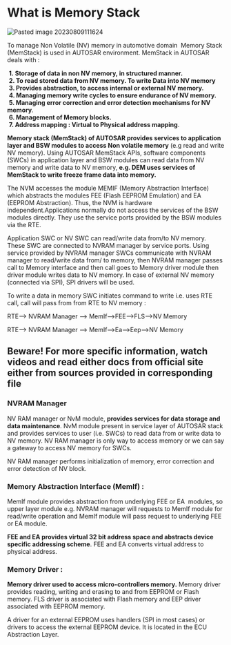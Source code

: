 <h1>What is Memory Stack</h1>

![Pasted image 20230809111624](https://github.com/LivingLegendLL/Autosar_Learning/assets/125698571/c9fce6ac-80b6-43a1-8256-1395888e6bc6)

To manage Non Volatile (NV) memory in automotive domain  Memory Stack (MemStack) is used in AUTOSAR environment. MemStack in AUTOSAR deals with :  

 **1. Storage of data in non NV memory, in structured manner.**  
 **2. To read stored data from NV memory. To write Data into NV memory**  
 **3. Provides abstraction, to access internal or external NV memory.**  
 **4. Managing memory write cycles to ensure endurance of NV memory.**  
 **5. Managing error correction and error detection mechanisms for NV memory**.  
 **6. Management of Memory blocks.**  
 **7. Address mapping : Virtual to Physical address mapping**.  

**Memory stack (MemStack) of AUTOSAR provides services to application layer and BSW modules to access Non volatile memory** (e.g read and write NV memory). Using AUTOSAR MemStack APIs, software components (SWCs) in application layer and BSW modules can read data from NV memory and write data to NV memory, **e.g. DEM uses services of MemStack to write freeze frame data into memory.**

The NVM accesses the module MEMIF (Memory Abstraction Interface) which abstracts the modules FEE (Flash EEPROM Emulation) and EA (EEPROM Abstraction). Thus, the NVM is hardware independent.Applications normally do not access the services of the BSW modules directly. They use the service ports provided by the BSW modules via the RTE.  
  
Application SWC or NV SWC can read/write data from/to NV memory. These SWC are connected to NVRAM manager by service ports. Using service provided by NVRAM manager SWCs communicate with NVRAM manager to read/write data from/ to memory, then NVRAM manager passes call to Memory interface and then call goes to Memory driver module then driver module writes data to NV memory. In case of external NV memory (connected via SPI), SPI drivers will be used.  
  

To write a data in memory SWC initiates command to write i.e. uses RTE call, call will pass from from RTE to NV memory : 

RTE--> NVRAM Manager --> MemIf-->FEE-->FLS-->NV Memory

RTE--> NVRAM Manager --> MemIf-->Ea-->Eep-->NV Memory

<h2>Beware! For more specific information, watch videos and read either docs from official site either from sources provided in corresponding file</h2>

###  NVRAM Manager

NV RAM manager or NvM module, **provides services for data storage and data maintenance**. NvM module present in service layer of AUTOSAR stack and provides services to user (i.e. SWCs) to read data from or write data to NV memory. NV RAM manager is only way to access memory or we can say a gateway to access NV memory for SWCs.  
  
NV RAM manager performs initialization of memory, error correction and error detection of NV block. 

###  Memory Abstraction Interface (MemIf) :

MemIf module provides abstraction from underlying FEE or EA  modules, so upper layer module e.g. NVRAM manager will requests to MemIf module for read/write operation and MemIf module will pass request to underlying FEE or EA module.  
  
**FEE and EA provides virtual 32 bit address space and abstracts device specific addressing scheme**. FEE and EA converts virtual address to physical address.

###  Memory Driver :

**Memory driver used to access micro-controllers memory.** Memory driver provides reading, writing and erasing to and from EEPROM or Flash memory. FLS driver is associated with Flash memory and EEP driver associated with EEPROM memory.  
  
A driver for an external EEPROM uses handlers (SPI in most cases) or drivers to access the external EEPROM device. It is located in the ECU Abstraction Layer.
